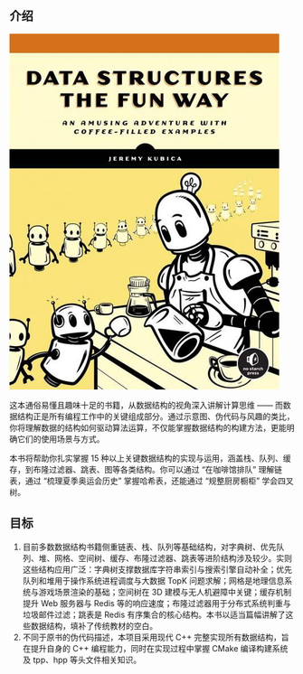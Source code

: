 ## 介绍

![bookcover](assets/bookcover.jpeg)

这本通俗易懂且趣味十足的书籍，从数据结构的视角深入讲解计算思维 —— 而数据结构正是所有编程工作中的关键组成部分。通过示意图、伪代码与风趣的类比，你将理解数据的结构如何驱动算法运算，不仅能掌握数据结构的构建方法，更能明确它们的使用场景与方式。

本书将帮助你扎实掌握 15 种以上关键数据结构的实现与运用，涵盖栈、队列、缓存，到布隆过滤器、跳表、图等各类结构。你可以通过 “在咖啡馆排队” 理解链表，通过 “梳理夏季奥运会历史” 掌握哈希表，还能通过 “规整厨房橱柜” 学会四叉树。



## 目标

1. 目前多数数据结构书籍侧重链表、栈、队列等基础结构，对字典树、优先队列、堆、网格、空间树、缓存、布隆过滤器、跳表等进阶结构涉及较少。实则这些结构应用广泛：字典树支撑数据库字符串索引与搜索引擎自动补全；优先队列和堆用于操作系统进程调度与大数据 TopK 问题求解；网格是地理信息系统与游戏场景渲染的基础；空间树在 3D 建模与无人机避障中关键；缓存机制提升 Web 服务器与 Redis 等的响应速度；布隆过滤器用于分布式系统判重与垃圾邮件过滤；跳表是 Redis 有序集合的核心结构。本书以适当篇幅讲解了这些数据结构，填补了传统教材的空白。
2. 不同于原书的伪代码描述，本项目采用现代 C++ 完整实现所有数据结构，旨在提升自身的 C++ 编程能力，同时在实现过程中掌握 CMake 编译构建系统及 tpp、hpp 等头文件相关知识。

